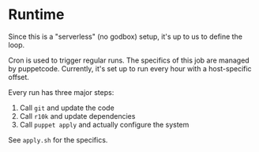 # Runtime

Since this is a "serverless" (no godbox) setup, it's up to us to define the loop.

Cron is used to trigger regular runs. The specifics of this job are managed by
puppetcode. Currently, it's set up to run every hour with a
host-specific offset.

Every run has three major steps:

1. Call `git` and update the code
2. Call `r10k` and update dependencies
3. Call `puppet apply` and actually configure the system

See `apply.sh` for the specifics.
